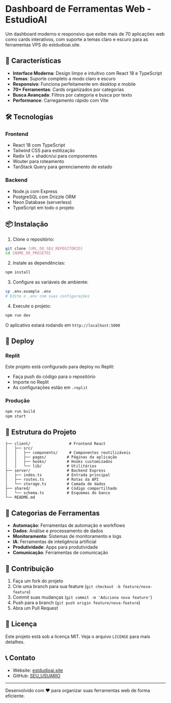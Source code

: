 # Dashboard de Ferramentas Web - EstudioAI

Um dashboard moderno e responsivo que exibe mais de 70 aplicações web como cards interativos, com suporte a temas claro e escuro para as ferramentas VPS do estdudioai.site.

## 🚀 Características

- **Interface Moderna**: Design limpo e intuitivo com React 18 e TypeScript
- **Temas**: Suporte completo a modo claro e escuro
- **Responsivo**: Funciona perfeitamente em desktop e mobile
- **70+ Ferramentas**: Cards organizados por categorias
- **Busca Avançada**: Filtros por categoria e busca por texto
- **Performance**: Carregamento rápido com Vite

## 🛠️ Tecnologias

### Frontend
- React 18 com TypeScript
- Tailwind CSS para estilização
- Radix UI + shadcn/ui para componentes
- Wouter para roteamento
- TanStack Query para gerenciamento de estado

### Backend
- Node.js com Express
- PostgreSQL com Drizzle ORM
- Neon Database (serverless)
- TypeScript em todo o projeto

## 📦 Instalação

1. Clone o repositório:
```bash
git clone [URL_DO_SEU_REPOSITORIO]
cd [NOME_DO_PROJETO]
```

2. Instale as dependências:
```bash
npm install
```

3. Configure as variáveis de ambiente:
```bash
cp .env.example .env
# Edite o .env com suas configurações
```

4. Execute o projeto:
```bash
npm run dev
```

O aplicativo estará rodando em `http://localhost:5000`

## 🚀 Deploy

### Replit
Este projeto está configurado para deploy no Replit:
- Faça push do código para o repositório
- Importe no Replit
- As configurações estão em `.replit`

### Produção
```bash
npm run build
npm start
```

## 📁 Estrutura do Projeto

```
├── client/                 # Frontend React
│   ├── src/
│   │   ├── components/     # Componentes reutilizáveis
│   │   ├── pages/         # Páginas da aplicação
│   │   ├── hooks/         # Hooks customizados
│   │   └── lib/           # Utilitários
├── server/                # Backend Express
│   ├── index.ts           # Entrada principal
│   ├── routes.ts          # Rotas da API
│   └── storage.ts         # Camada de dados
├── shared/                # Código compartilhado
│   └── schema.ts          # Esquemas do banco
└── README.md
```

## 🎨 Categorias de Ferramentas

- **Automação**: Ferramentas de automação e workflows
- **Dados**: Análise e processamento de dados
- **Monitoramento**: Sistemas de monitoramento e logs
- **IA**: Ferramentas de inteligência artificial
- **Produtividade**: Apps para produtividade
- **Comunicação**: Ferramentas de comunicação

## 🤝 Contribuição

1. Faça um fork do projeto
2. Crie uma branch para sua feature (`git checkout -b feature/nova-feature`)
3. Commit suas mudanças (`git commit -m 'Adiciona nova feature'`)
4. Push para a branch (`git push origin feature/nova-feature`)
5. Abra um Pull Request

## 📝 Licença

Este projeto está sob a licença MIT. Veja o arquivo `LICENSE` para mais detalhes.

## 📞 Contato

- Website: [estdudioai.site](https://estdudioai.site)
- GitHub: [SEU_USUARIO](https://github.com/SEU_USUARIO)

---

Desenvolvido com ❤️ para organizar suas ferramentas web de forma eficiente.